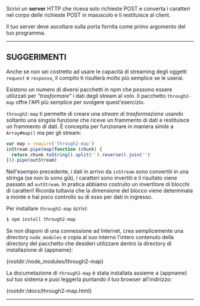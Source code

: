 Scrivi un **server** HTTP che riceva solo richieste POST e converta i caratteri nel corpo delle richieste POST in maiuscolo e li restituisce al client.

Il tuo server deve ascoltare sulla porta fornita come primo argomento del tuo programma.

----------------------------------------------------------------------
## SUGGERIMENTI

Anche se non sei costretto ad usare le capacità di streaming degli oggetti `request` e `response`, il compito ti risulterà molto più semplice se le userai.

Esistono un numero di diversi pacchetti in npm che possono essere utilizzati per *"trasformare"* i dati degli stream al volo. Il pacchetto `through2-map` offre l'API più semplice per svolgere quest'esercizio.

`through2-map` ti permette di creare una *stream di trasformazione* usando soltanto una singola funzione che riceve un frammento di dati e restituisce un frammento di dati. È concepita per funzionare in maniera simile a `Array#map()` ma per gli stream:

```js
var map = require('through2-map')
inStream.pipe(map(function (chunk) {
  return chunk.toString().split('').reverse().join('')
})).pipe(outStream)
```

Nell'esempio precedente, i dati in arrivo da `inStream` sono convertiti in una stringa (se non lo sono già), i caratteri sono invertiti e il risultato viene passato ad `outStream`. In pratica abbiamo costruito un invertitore di blocchi di caratteri! Ricorda tuttavia che la dimensione del blocco viene determinata a monte e hai poco controllo su di esso per dati in ingresso.

Per installare `through2-map` scrivi:

```sh
$ npm install through2-map
```

Se non disponi di una connessione ad Internet, crea semplicemente una directory `node_modules` e copia al suo interno l'intero contenuto della directory del pacchetto che desideri utilizzare dentro la directory di installazione di {appname}:

  {rootdir:/node_modules/through2-map}

La documetazione di `through2-map` è stata installata assieme a {appname} sul tuo sistema e puoi leggerla puntando il tuo browser all'indirizzo:

  {rootdir:/docs/through2-map.html}

----------------------------------------------------------------------
